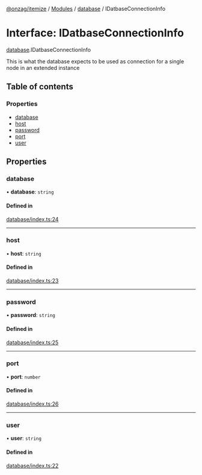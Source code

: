 [@onzag/itemize](../README.md) / [Modules](../modules.md) / [database](../modules/database.md) / IDatbaseConnectionInfo

# Interface: IDatbaseConnectionInfo

[database](../modules/database.md).IDatbaseConnectionInfo

This is what the database expects to be used as connection
for a single node in an extended instance

## Table of contents

### Properties

- [database](database.IDatbaseConnectionInfo.md#database)
- [host](database.IDatbaseConnectionInfo.md#host)
- [password](database.IDatbaseConnectionInfo.md#password)
- [port](database.IDatbaseConnectionInfo.md#port)
- [user](database.IDatbaseConnectionInfo.md#user)

## Properties

### database

• **database**: `string`

#### Defined in

[database/index.ts:24](https://github.com/onzag/itemize/blob/73e0c39e/database/index.ts#L24)

___

### host

• **host**: `string`

#### Defined in

[database/index.ts:23](https://github.com/onzag/itemize/blob/73e0c39e/database/index.ts#L23)

___

### password

• **password**: `string`

#### Defined in

[database/index.ts:25](https://github.com/onzag/itemize/blob/73e0c39e/database/index.ts#L25)

___

### port

• **port**: `number`

#### Defined in

[database/index.ts:26](https://github.com/onzag/itemize/blob/73e0c39e/database/index.ts#L26)

___

### user

• **user**: `string`

#### Defined in

[database/index.ts:22](https://github.com/onzag/itemize/blob/73e0c39e/database/index.ts#L22)
